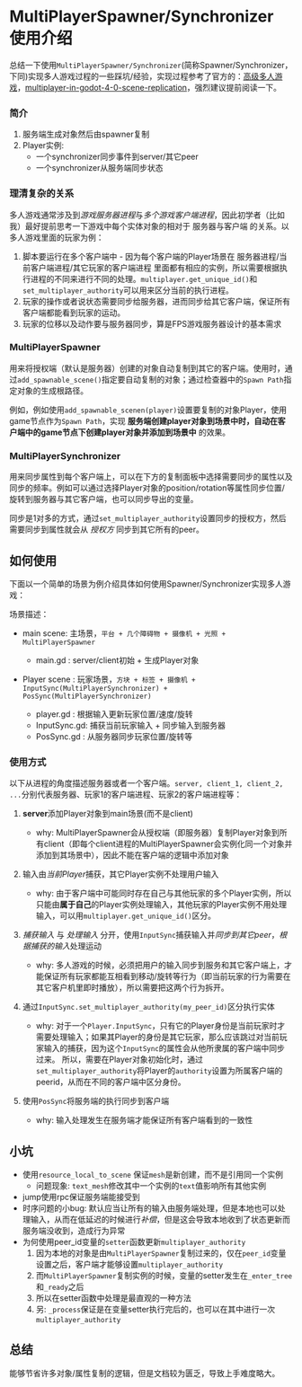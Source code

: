 
# MultiPlayerSpawner/Synchronizer 使用介绍

总结一下使用`MultiPlayerSpawner/Synchronizer`(简称Spawner/Synchronizer，下同)实现多人游戏过程的一些踩坑/经验，实现过程参考了官方的：[高级多人游戏](https://docs.godotengine.org/zh-cn/4.x/tutorials/networking/high_level_multiplayer.html)，[multiplayer-in-godot-4-0-scene-replication](https://godotengine.org/article/multiplayer-in-godot-4-0-scene-replication/)，强烈建议提前阅读一下。

### 简介

1. 服务端生成对象然后由spawner复制
2. Player实例:
   - 一个synchronizer同步事件到server/其它peer
   - 一个synchronizer从服务端同步状态

### 理清复杂的关系

多人游戏通常涉及到*游戏服务器进程*与*多个游戏客户端进程*，因此初学者（比如我）最好提前思考一下游戏中每个实体对象的相对于 服务器与客户端 的关系。以多人游戏里面的玩家为例：

1. 脚本要运行在多个客户端中 - 因为每个客户端的Player场景在 服务器进程/当前客户端进程/其它玩家的客户端进程 里面都有相应的实例，所以需要根据执行进程的不同来进行不同的处理。`multiplayer.get_unique_id()`和`set_multiplayer_authority`可以用来区分当前的执行进程。
2. 玩家的操作或者说状态需要同步给服务器，进而同步给其它客户端，保证所有客户端都能看到玩家的运动。
3. 玩家的位移以及动作要与服务器同步，算是FPS游戏服务器设计的基本需求


### MultiPlayerSpawner

用来将授权端（默认是服务器）创建的对象自动复制到其它的客户端。使用时，通过`add_spawnable_scene()`指定要自动复制的对象；通过检查器中的`Spawn Path`指定对象的生成根路径。

例如，例如使用`add_spawnable_scenen(player)`设置要复制的对象Player，使用game节点作为`Spawn Path`，实现 **服务端创建player对象到场景中时，自动在客户端中的game节点下创建player对象并添加到场景中** 的效果。

### MultiPlayerSynchronizer

用来同步属性到每个客户端上，可以在下方的复制面板中选择需要同步的属性以及同步的频率。例如可以通过选择Player对象的position/rotation等属性同步位置/旋转到服务器与其它客户端，也可以同步导出的变量。

同步是1对多的方式，通过`set_multiplayer_authority`设置同步的授权方，然后需要同步到属性就会从 *授权方* 同步到其它所有的peer。


## 如何使用

下面以一个简单的场景为例介绍具体如何使用Spawner/Synchronizer实现多人游戏：

场景描述：
- main scene: 主场景，`平台 + 几个障碍物 + 摄像机 + 光照 + MultiPlayerSpawner`
  - main.gd   : server/client初始 + 生成Player对象

- Player scene  : 玩家场景，`方块 + 标签 + 摄像机 + InputSync(MultiPlayerSynchronizer) + PosSync(MultiPlayerSynchronizer)`
  - player.gd   : 根据输入更新玩家位置/速度/旋转
  - InputSync.gd: 捕获当前玩家输入 + 同步输入到服务器
  - PosSync.gd  : 从服务器同步玩家位置/旋转等

### 使用方式

以下从进程的角度描述服务器或者一个客户端。`server, client_1, client_2, ...`分别代表服务器、玩家1的客户端进程、玩家2的客户端进程等：

1. **server**添加Player对象到main场景(而不是client)
   - why: MultiPlayerSpawner会从授权端（即服务器）复制Player对象到所有client（即每个client进程的MultiPlayerSpawner会实例化同一个对象并添加到其场景中），因此不能在客户端的逻辑中添加对象

2. 输入由*当前Player*捕获，其它Player实例不处理用户输入
   - why: 由于客户端中可能同时存在自己与其他玩家的多个Player实例，所以只能由**属于自己**的Player实例处理输入，其他玩家的Player实例不用处理输入，可以用`multiplayer.get_unique_id()`区分。

3. *捕获输入* 与 *处理输入* 分开，使用`InputSync`捕获输入并*同步到其它peer*，*根据捕获的输入*处理运动
   - why: 多人游戏的时候，必须把用户的输入同步到服务和其它客户端上，才能保证所有玩家都能互相看到移动/旋转等行为（即当前玩家的行为需要在其它客户机里即时播放），所以需要把这两个行为拆开。

4. 通过`InputSync.set_multiplayer_authority(my_peer_id)`区分执行实体
   - why: 对于一个`Player.InputSync`，只有它的Player身份是当前玩家时才需要处理输入；如果其Player的身份是其它玩家，那么应该跳过对当前玩家输入的捕获，因为这个`InputSync`的属性会从他所隶属的客户端中同步过来。 所以，需要在Player对象初始化时，通过`set_multiplayer_authority`将Player的`authority`设置为所属客户端的peerid，从而在不同的客户端中区分身份。

5. 使用`PosSync`将服务端的执行同步到客户端
   - why: 输入处理发生在服务端才能保证所有客户端看到的一致性

## 小坑
- 使用`resource_local_to_scene` 保证`mesh`是新创建，而不是引用同一个实例
  - 问题现象: `text_mesh`修改其中一个实例的`text`值影响所有其他实例
- jump使用rpc保证服务端能接受到
- 时序问题的小bug: 默认应当让所有的输入由服务端处理，但是本地也可以处理输入，从而在低延迟的时候进行*补偿*，但是这会导致本地收到了状态更新而服务端没收到，造成行为异常
- 为何使用peer_id变量的`setter`函数更新`multiplayer_authority`
  1. 因为本地的对象是由`MultiPlayerSpawner`复制过来的，仅在`peer_id`变量设置之后，客户端才能够设置`multiplayer_authority`
  2. 而`MultiPlayerSpawner`复制实例的时候，变量的setter发生在`_enter_tree`和`_ready`之后
  3. 所以在setter函数中处理是最直观的一种方法
  4. 另: `_process`保证是在变量setter执行完后的，也可以在其中进行一次`multiplayer_authority`

## 总结
能够节省许多对象/属性复制的逻辑，但是文档较为匮乏，导致上手难度略大。

